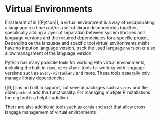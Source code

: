 # Virtual Environments

First learnt of in [[Python]], a virtual environment is a way of encapsulating a language run time and/or a set of library dependencies together, specifically adding a layer of separation between system libraries and language versions and the required dependencies for a specific project. Depending on the language and specific tool virtual environments might have no input on language version, track the used language version or also allow management of the language version.

Python has many possible tools for working with virtual environments, including the built in `venv`, `virtualenv`, tools for working with language versions such as `pyenv-virtualenv` and more. These tools generally only manage library dependencies

[[R]] has no built in support, but several packages such as `renv` and the older `packrat` add this functionality. For managing multiple R installations the `rig` tool is a helpful addition.

There are also additional tools such as `conda` and `asdf` that allow cross langage management of virtual environments.